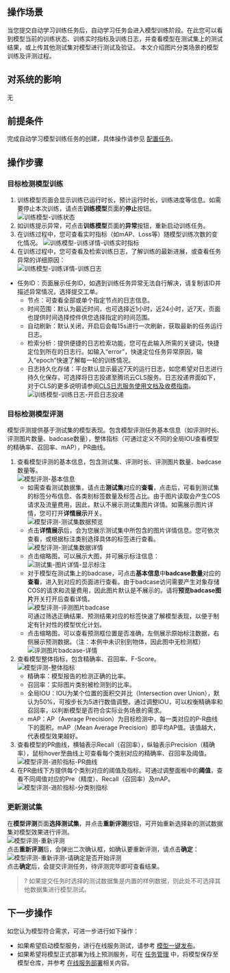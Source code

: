 ## 操作场景  
当您提交自动学习训练任务后，自动学习任务会进入模型训练阶段。在此您可以看到模型当前的训练状态、训练实时指标及训练日志，并查看模型在测试集上的测试结果，或上传其他测试集对模型进行测试及验证。
本文介绍图片分类场景的模型训练及评测过程。  

## 对系统的影响  
无  

## 前提条件  
完成自动学习模型训练任务的创建，具体操作请参见 [配置任务](https://cloud.tencent.com/document/product/851/74167)。  

## 操作步骤  
### 目标检测模型训练  
1. 训练模型页面会显示训练已运行时长，预计运行时长，训练进度等信息。如需要停止本次训练，请点击**训练模型**页面的**停止**按钮。  
![训练模型-训练状态](https://qcloudimg.tencent-cloud.cn/raw/ff143d2fdf055004c26a720a283fc464.png)  
2. 如训练提示异常，可点击**训练模型**页面的**异常**按钮，重新启动训练任务。  
3. 在训练过程中，您可查看实时指标（如mAP、Loss等）随模型训练次数的变化情况。 
![训练模型-训练详情-训练实时指标](https://qcloudimg.tencent-cloud.cn/raw/4c3918e076eaa22e425f2ba82a8efc2c.png)  
4. 在训练过程中，您可查看及检索训练日志，了解训练的最新进展，或查看任务异常的详细原因：  
![训练模型-训练详情-训练日志](https://qcloudimg.tencent-cloud.cn/raw/e7bc3781875fbe8afff9607df43587fd.png)  
  - 任务ID：页面展示任务ID，如遇到训练任务异常无法自行解决，请复制该ID并描述异常情况，选择提交工单。  
	- 节点：可查看全部或单个指定节点的日志信息。  
	- 时间范围：默认为最近时间，也可选择近1小时，近24小时，近7天，页面也提供时间选择控件供您选择指定的时间范围。  
	- 自动刷新：默认关闭，开启后会每15s进行一次刷新，获取最新的任务运行日志。  
	- 检索分析：提供便捷的日志检索功能，您可在此输入所需的关键词，快捷定位到所在的日志行。如输入“error”，快速定位任务异常原因，输入“epoch”快速了解每一轮的训练情况。  
	- 日志持久化存储：平台默认显示最近7天的运行日志，如您希望对日志进行持久化保存，可选择将日志投递至腾讯云CLS服务。日志投递界面如下，对于CLS的更多说明请参阅[CLS日志服务使用文档及收费指南](https://cloud.tencent.com/document/product/614/45802)。    
	![训练模型-训练日志-开启日志投递](https://qcloudimg.tencent-cloud.cn/raw/78ae45033c19c6aa3fca5abe715ed593.png)  

### 目标检测模型评测  
模型评测提供基于测试集的模型表现。包含模型评测任务基本信息（如评测时长、评测图片数量、badcase数量），整体指标（可通过定义不同的全局IOU查看模型的精确率、召回率、mAP），PR曲线。  
1. 查看模型评测的基本信息，包含测试集、评测时长、评测图片数量、badcase数量等。  
 ![模型评测-基本信息](https://qcloudimg.tencent-cloud.cn/raw/c7570c2a76461ff4980eaa00fc81a73a.png)  
    - 如需查看测试数据集，请点击**测试集**对应的**查看**，点击后，可看到测试集的标签分布信息、各类别标签数量及标签占比。由于图片读取会产生COS请求及流量费用，因此，默认不展示测试集图片详情。如需展示图片详情，您可打开**详情展示**开关。    
   ![模型评测-测试集数据预览](https://qcloudimg.tencent-cloud.cn/raw/18acb7fa3966aa8b0530475a81849e61.png)  
    - 点击**详情展示**后，会为您展示测试集中所包含的图片详情信息。您可依次查看，或根据标注类别选择具体的标签进行查看。  
   ![模型评测-测试集数据详情](https://qcloudimg.tencent-cloud.cn/raw/a550a1563975a62f2e97e63051d05fce.png)  
    - 点击缩略图，可以展示大图，并可展示标注信息：  
    ![测试集-图片详情-显示标注](https://qcloudimg.tencent-cloud.cn/raw/7c3f51b3b90c241797669da5e0d9c9e6.png)  
    - 对于模型在测试集上的badcase，可点击**基本信息**中**badcase数量**对应的**查看**，进入到对应的页面进行查看。由于badcase访问需要产生对象存储COS的请求和流量费用，因此图片默认是不展示的。请将**预览badcase图片**开关打开后查看详情。    
   ![模型评测-评测图片badcase](https://qcloudimg.tencent-cloud.cn/raw/b6f70862feeab1c11feb1d101da2aa26.png)  
	可通过筛选正确结果、预测结果对应的标签快速了解模型表现，以便于制定有针对性的模型优化计划。 
    - 点击缩略图，可以查看预测框位置是否准确，左侧展示原始标注数据，右侧展示预测数据。（注：本例中未识别到物体，因此图中无检测框） 
    ![评测图片badcase-详情](https://qcloudimg.tencent-cloud.cn/raw/280010a4660f41d91c1c4775aee25b15.png)  
2. 查看模型整体指标，包含精确率、召回率、F-Score。  
![模型评测-整体指标](https://qcloudimg.tencent-cloud.cn/raw/9fe3bb82815f9f0ba14bca9b00565e3e.png)    
	- 精确率：模型报告的检测正确的比率。  
	- 召回率：实际图片类别被检测到的比率。  
	- 全局IOU：IOU为某个位置的面积交并比（Intersection over Union），默认为50%，可按步长为5进行数值调整。通过调整IOU，可以权衡精确率和召回率，以判断模型是否符合实际业务场景的需求。    
	- mAP：AP（Average Precision）为目标检测中，每一类对应的P-R曲线下的面积。mAP（Mean Average Precision）即平均AP值。该值越大，代表模型效果越好。  
3. 查看模型的PR曲线，横轴表示Recall（召回率），纵轴表示Precision（精确率），鼠标hover至曲线上可查看每个类别对应的精确率、召回率及阈值。  
 ![模型评测-进阶指标-PR曲线](https://qcloudimg.tencent-cloud.cn/raw/d6a096d6c8db86569c32fe9239e31a95.png)  
4.  在PR曲线下方提供每个类别对应的阈值及指标。可通过调整面板中的**阈值**，查看不同阈值对应的Pre（精度）、Recall（召回率）及mAP。
![模型评测-进阶指标-分类别指标](https://qcloudimg.tencent-cloud.cn/raw/4568cc0126ab685d4c2a8e87997f1612.png)  

### 更新测试集
在**模型评测**页面**选择测试集**，并点击**重新评测**按钮，可开始重新选择新的测试数据集对模型效果进行评测。  
![模型评测-重新评测](https://qcloudimg.tencent-cloud.cn/raw/8fbc56a9b491d6f0ad00ab5c6d8462ac.png)  
点击**重新评测**后，会弹出二次确认框，如确认要重新评测，请点击**确定**：  
![模型评测-重新评测-请确定是否开始评测](https://qcloudimg.tencent-cloud.cn/raw/7519fbd24e430f66f7a9ad1ade8d2e9b.png)  
点击**确定**后，会提交评测任务，待评测完毕即可查看结果。  
>? 如果提交任务时选择的测试数据集是内置的样例数据，则此处不可选择其他数据集进行模型测试。  

## 下一步操作  
如您认为模型符合需求，可进一步进行如下操作：  
- 如果希望启动模型服务，进行在线服务测试，请参考 [模型一键发布](https://cloud.tencent.com/document/product/851/74180)。  
- 如果希望将模型正式部署为线上预测服务，可在 [任务管理](https://cloud.tencent.com/document/product/851/74168) 中，将模型保存至模型仓库，并参考 [在线服务部署](https://cloud.tencent.com/document/product/851/74141)相关内容。  

